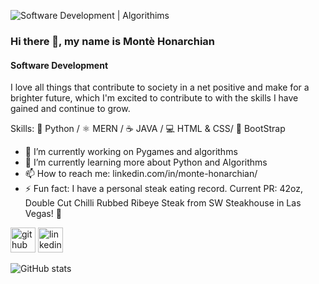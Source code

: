 
![Software Development | Algorithims](https://media-exp1.licdn.com/dms/image/D5616AQHbXUGjwt_J7A/profile-displaybackgroundimage-shrink_350_1400/0/1667014358201?e=1672272000&v=beta&t=PS2aDHwBNUQ-FW0pBqUQeZ5uYy6XMvDhK1C-kb99kCw)

### Hi there 👋, my name is Montè Honarchian
#### Software Development

I love all things that contribute to society in a net positive and make for a brighter future, which I'm excited to contribute to with the skills I have gained and continue to grow.

Skills: :snake: Python / :atom_symbol: MERN / :coffee: JAVA / :computer: HTML & CSS/ :hiking_boot: BootStrap


- 🔭 I’m currently working on Pygames and algorithms 
- 🌱 I’m currently learning more about Python and Algorithms 
- 📫 How to reach me: linkedin.com/in/monte-honarchian/ 
- ⚡ Fun fact: I have a personal steak eating record. Current PR: 42oz, Double Cut Chilli Rubbed Ribeye Steak from SW Steakhouse in Las Vegas! :cut_of_meat: 


[<img src='https://cdn.jsdelivr.net/npm/simple-icons@3.0.1/icons/github.svg' alt='github' height='40'>](https://github.com/HonarchianMonte)  [<img src='https://cdn.jsdelivr.net/npm/simple-icons@3.0.1/icons/linkedin.svg' alt='linkedin' height='40'>](https://www.linkedin.com/in/linkedin.com/in/monte-honarchian//)  

![GitHub stats](https://github-readme-stats.vercel.app/api?username=HonarchianMonte&show_icons=true)  

